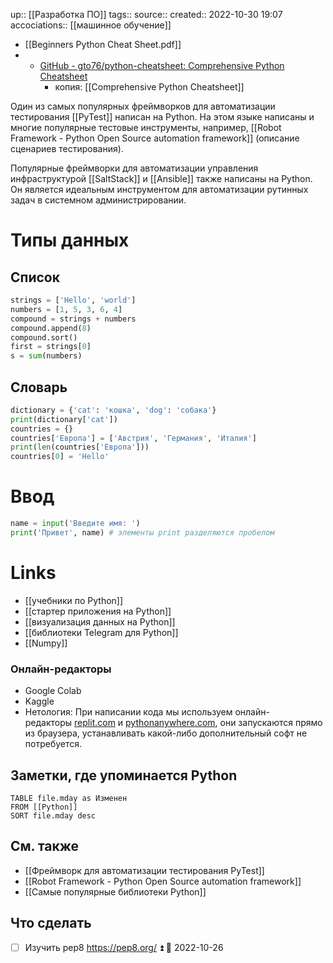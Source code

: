 up:: [[Разработка ПО]]
tags:: 
source:: 
created:: 2022-10-30 19:07
accociations:: [[машинное обучение]]

- [[Beginners Python Cheat Sheet.pdf]]
- - [GitHub - gto76/python-cheatsheet: Comprehensive Python Cheatsheet](https://github.com/gto76/python-cheatsheet)
	- копия: [[Comprehensive Python Cheatsheet]]

Один из самых популярных фреймворков для автоматизации тестирования [[PyTest]] написан на Python. На этом языке написаны и многие популярные тестовые инструменты, например, [[Robot Framework - Python Open Source automation framework]] (описание сценариев тестирования).

Популярные фреймворки для автоматизации управления инфраструктурой [[SaltStack]] и [[Ansible]] также написаны на Python. Он является идеальным инструментом для автоматизации рутинных задач в системном администрировании.
# Типы данных

## Список
```python
strings = ['Hello', 'world']
numbers = [1, 5, 3, 6, 4]
compound = strings + numbers
compound.append(8)
compound.sort()
first = strings[0]
s = sum(numbers)
```
## Словарь
```python
dictionary = {'cat': 'кошка', 'dog': 'собака'}
print(dictionary['cat'])
countries = {}
countries['Европа'] = ['Австрия', 'Германия', 'Италия']
print(len(countries['Европа']))
countries[0] = 'Hello'
```
# Ввод
```python
name = input('Введите имя: ')
print('Привет', name) # элементы print разделяются пробелом
```

# Links
- [[учебники по Python]]
- [[стартер приложения на Python]]
- [[визуализация данных на Python]]
- [[библиотеки Telegram для Python]]
- [[Numpy]]
### Онлайн-редакторы
- Google Colab
- Kaggle
- Нетология: При написании кода мы используем онлайн-редакторы [replit.com](https://replit.com/) и [pythonanywhere.com](https://pythonanywhere.com/), они запускаются прямо из браузера, устанавливать какой-либо дополнительный софт не потребуется.
## Заметки, где упоминается Python

```dataview
TABLE file.mday as Изменен
FROM [[Python]]
SORT file.mday desc
```
## См. также
- [[Фреймворк для автоматизации тестирования PyTest]]
- [[Robot Framework - Python Open Source automation framework]]
- [[Самые популярные библиотеки Python]]

## Что сделать
- [ ] Изучить pep8 https://pep8.org/ ⏫ 📅 2022-10-26